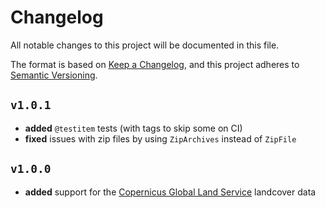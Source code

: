 # Changelog

All notable changes to this project will be documented in this file.

The format is based on [Keep a Changelog](https://keepachangelog.com/en/1.1.0/),
and this project adheres to [Semantic Versioning](https://semver.org/spec/v2.0.0.html).


## `v1.0.1`

- **added** `@testitem` tests (with tags to skip some on CI)
- **fixed** issues with zip files by using `ZipArchives` instead of `ZipFile`

## `v1.0.0`

- **added** support for the [Copernicus Global Land Service](https://zenodo.org/records/3939050) landcover data

